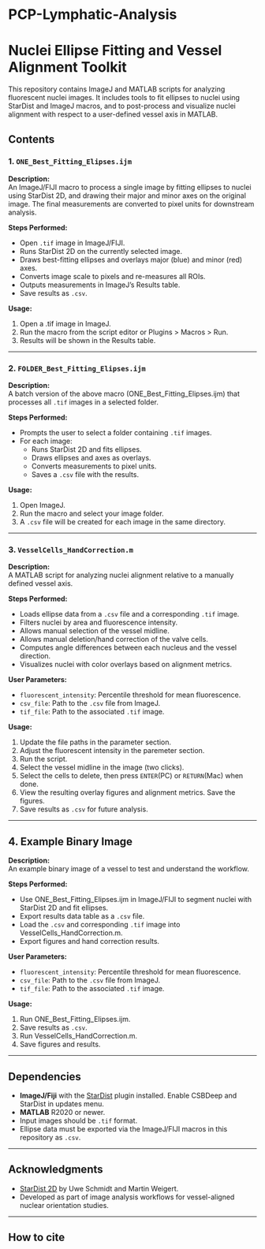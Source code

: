 # PCP-Lymphatic-Analysis

# Nuclei Ellipse Fitting and Vessel Alignment Toolkit

This repository contains ImageJ and MATLAB scripts for analyzing fluorescent nuclei images. It includes tools to fit ellipses to nuclei using StarDist and ImageJ macros, and to post-process and visualize nuclei alignment with respect to a user-defined vessel axis in MATLAB.

## Contents

### 1. `ONE_Best_Fitting_Elipses.ijm`

**Description:**  
An ImageJ/FIJI macro to process a single image by fitting ellipses to nuclei using StarDist 2D, and drawing their major and minor axes on the original image. The final measurements are converted to pixel units for downstream analysis.

**Steps Performed:**
- Open `.tif` image in ImageJ/FIJI.
- Runs StarDist 2D on the currently selected image.
- Draws best-fitting ellipses and overlays major (blue) and minor (red) axes.
- Converts image scale to pixels and re-measures all ROIs.
- Outputs measurements in ImageJ’s Results table.
- Save results as `.csv`.

**Usage:**
1. Open a .tif image in ImageJ.
2. Run the macro from the script editor or Plugins > Macros > Run.
3. Results will be shown in the Results table.

---

### 2. `FOLDER_Best_Fitting_Elipses.ijm`

**Description:**  
A batch version of the above macro (ONE_Best_Fitting_Elipses.ijm) that processes all `.tif` images in a selected folder.

**Steps Performed:**
- Prompts the user to select a folder containing `.tif` images.
- For each image:
  - Runs StarDist 2D and fits ellipses.
  - Draws ellipses and axes as overlays.
  - Converts measurements to pixel units.
  - Saves a `.csv` file with the results.

**Usage:**
1. Open ImageJ.
2. Run the macro and select your image folder.
3. A `.csv` file will be created for each image in the same directory.

---

### 3. `VesselCells_HandCorrection.m`

**Description:**  
A MATLAB script for analyzing nuclei alignment relative to a manually defined vessel axis.

**Steps Performed:**
- Loads ellipse data from a `.csv` file and a corresponding `.tif` image.
- Filters nuclei by area and fluorescence intensity.
- Allows manual selection of the vessel midline.
- Allows manual deletion/hand correction of the valve cells.
- Computes angle differences between each nucleus and the vessel direction.
- Visualizes nuclei with color overlays based on alignment metrics.

**User Parameters:**
- `fluorescent_intensity`: Percentile threshold for mean fluorescence.
- `csv_file`: Path to the `.csv` file from ImageJ.
- `tif_file`: Path to the associated `.tif` image.

**Usage:**
1. Update the file paths in the parameter section.
2. Adjust the fluorescent intensity in the paremeter section. 
3. Run the script.
4. Select the vessel midline in the image (two clicks).
5. Select the cells to delete, then press `ENTER`(PC) or `RETURN`(Mac) when done. 
6. View the resulting overlay figures and alignment metrics. Save the figures. 
7. Save results as `.csv` for future analysis. 

---

## 4. Example Binary Image

**Description:**  
An example binary image of a vessel to test and understand the workflow.

**Steps Performed:**
- Use ONE_Best_Fitting_Elipses.ijm in ImageJ/FIJI to segment nuclei with StarDist 2D and fit ellipses.
- Export results data table as a `.csv` file.
- Load the `.csv` and corresponding `.tif` image into VesselCells_HandCorrection.m.
- Export figures and hand correction results. 

**User Parameters:**
- `fluorescent_intensity`: Percentile threshold for mean fluorescence.
- `csv_file`: Path to the `.csv` file from ImageJ.
- `tif_file`: Path to the associated `.tif` image.

**Usage:**
1. Run ONE_Best_Fitting_Elipses.ijm.
2. Save results as `.csv`.
3. Run VesselCells_HandCorrection.m.
3. Save figures and results. 

---

## Dependencies

- **ImageJ/Fiji** with the [StarDist](https://github.com/stardist/stardist) plugin installed. Enable CSBDeep and StarDist in updates menu. 
- **MATLAB** R2020 or newer.
- Input images should be `.tif` format.
- Ellipse data must be exported via the ImageJ/FIJI macros in this repository as `.csv`.

---

## Acknowledgments

- [StarDist 2D](https://github.com/stardist/stardist) by Uwe Schmidt and Martin Weigert.
- Developed as part of image analysis workflows for vessel-aligned nuclear orientation studies.

---

## How to cite



